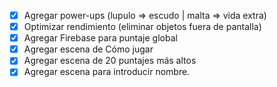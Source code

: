 - [x] Agregar power-ups (lupulo => escudo | malta => vida extra)
- [x] Optimizar rendimiento (eliminar objetos fuera de pantalla)
- [x] Agregar Firebase para puntaje global
- [x] Agregar escena de Cómo jugar
- [x] Agregar escena de 20 puntajes más altos
- [x] Agregar escena para introducir nombre.